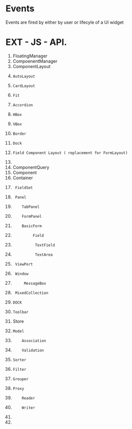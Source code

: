 # Events

 Events are fired by either by user or lifecyle of a UI widget 






# EXT - JS - API.

1. FloatingManager
2. CompoenentManager
3. ComponentLayout
4.     AutoLayout
5.     CardLayout
6.     Fit
7.     Accordion
8.     HBox
9.     VBox
7.     Border
8.     Dock
9.     Field Component Layout ( replacement for FormLayout)
5.     
4. ComponentQuery
4. Component
5.  Container
6.      FieldSet
6.      Panel
7.         TabPanel
8.         FormPanel
9.         BasicForm
9.              Field
10.               TextField
11.               TextArea
7.      ViewPort
8.      Window
9.          MessageBox
9.      MixedCollection          
11.     DOCK
12.     Toolbar
13. Store
14.     Model
15.         Association
22.         Validation
15.     Sorter
16.     Filter
17.     Grouper
18.     Proxy
19.         Reader
20.         Writer
21.     
23.     